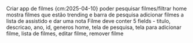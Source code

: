 
Criar app de filmes {cm:2025-04-10}
poder pesquisar filmes/filtrar
home mostra filmes que estão trending e barra de pesquisa
adicionar filmes a lista de assistido e dar uma nota
Filme deve conter 5 fields - titulo, descricao, ano, id, generos
home, tela de pesquisa, tela para adicionar filme, lista de filmes, editar filme, remover filme